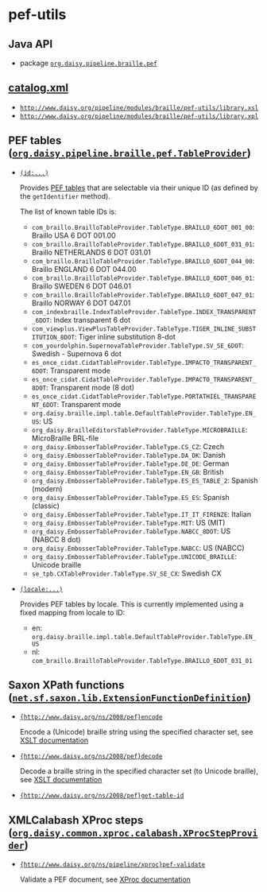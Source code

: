 # pef-utils

## Java API

- package [`org.daisy.pipeline.braille.pef`](java/org/daisy/pipeline/braille/pef/)

## [catalog.xml](resources/META-INF/catalog.xml)

- [`http://www.daisy.org/pipeline/modules/braille/pef-utils/library.xsl`](resources/xml/library.xsl)
- [`http://www.daisy.org/pipeline/modules/braille/pef-utils/library.xpl`](resources/xml/library.xpl)

## PEF tables ([`org.daisy.pipeline.braille.pef.TableProvider`](java/org/daisy/pipeline/braille/pef/TableProvider.java))

- [`(id:...)`](java/org/daisy/pipeline/braille/pef/impl/TableCatalog.java)

  Provides [PEF
  tables](https://mtmse.github.io/dotify.api/latest/javadoc/org/daisy/dotify/api/table/Table.html)
  that are selectable via their unique ID (as defined by the
  `getIdentifier` method).

  The list of known table IDs is: <!-- see listAllTables() in BrailleUtilsFileFormatCatalogTest.java -->

  - `com_braillo.BrailloTableProvider.TableType.BRAILLO_6DOT_001_00`: Braillo USA 6 DOT 001.00
  - `com_braillo.BrailloTableProvider.TableType.BRAILLO_6DOT_031_01`: Braillo NETHERLANDS 6 DOT 031.01
  - `com_braillo.BrailloTableProvider.TableType.BRAILLO_6DOT_044_00`: Braillo ENGLAND 6 DOT 044.00
  - `com_braillo.BrailloTableProvider.TableType.BRAILLO_6DOT_046_01`: Braillo SWEDEN 6 DOT 046.01
  - `com_braillo.BrailloTableProvider.TableType.BRAILLO_6DOT_047_01`: Braillo NORWAY 6 DOT 047.01
  - `com_indexbraille.IndexTableProvider.TableType.INDEX_TRANSPARENT_6DOT`: Index transparent 6 dot
  - `com_viewplus.ViewPlusTableProvider.TableType.TIGER_INLINE_SUBSTITUTION_8DOT`: Tiger inline substitution 8-dot
  - `com_yourdolphin.SupernovaTableProvider.TableType.SV_SE_6DOT`: Swedish - Supernova 6 dot
  - `es_once_cidat.CidatTableProvider.TableType.IMPACTO_TRANSPARENT_6DOT`: Transparent mode
  - `es_once_cidat.CidatTableProvider.TableType.IMPACTO_TRANSPARENT_8DOT`: Transparent mode (8 dot)
  - `es_once_cidat.CidatTableProvider.TableType.PORTATHIEL_TRANSPARENT_6DOT`: Transparent mode
  - `org.daisy.braille.impl.table.DefaultTableProvider.TableType.EN_US`: US
  - `org_daisy.BrailleEditorsTableProvider.TableType.MICROBRAILLE`: MicroBraille BRL-file
  - `org_daisy.EmbosserTableProvider.TableType.CS_CZ`: Czech
  - `org_daisy.EmbosserTableProvider.TableType.DA_DK`: Danish
  - `org_daisy.EmbosserTableProvider.TableType.DE_DE`: German
  - `org_daisy.EmbosserTableProvider.TableType.EN_GB`: British
  - `org_daisy.EmbosserTableProvider.TableType.ES_ES_TABLE_2`: Spanish (modern)
  - `org_daisy.EmbosserTableProvider.TableType.ES_ES`: Spanish (classic)
  - `org_daisy.EmbosserTableProvider.TableType.IT_IT_FIRENZE`: Italian
  - `org_daisy.EmbosserTableProvider.TableType.MIT`: US (MIT)
  - `org_daisy.EmbosserTableProvider.TableType.NABCC_8DOT`: US (NABCC 8 dot)
  - `org_daisy.EmbosserTableProvider.TableType.NABCC`: US (NABCC)
  - `org_daisy.EmbosserTableProvider.TableType.UNICODE_BRAILLE`: Unicode braille
  - `se_tpb.CXTableProvider.TableType.SV_SE_CX`: Swedish CX

- [`(locale:...)`](java/org/daisy/pipeline/braille/pef/impl/LocaleBasedTableProvider.java)

  Provides PEF tables by locale. This is currently implemented using a
  fixed mapping from locale to ID:

  - en: `org.daisy.braille.impl.table.DefaultTableProvider.TableType.EN_US`
  - nl: `com_braillo.BrailloTableProvider.TableType.BRAILLO_6DOT_031_01`

## Saxon XPath functions ([`net.sf.saxon.lib.ExtensionFunctionDefinition`](https://www.saxonica.com/html/documentation9.8/javadoc/net/sf/saxon/lib/ExtensionFunctionDefinition.html))

- [`{http://www.daisy.org/ns/2008/pef}encode`](java/org/daisy/pipeline/braille/pef/saxon/impl/EncodeDefinition.java)

  Encode a (Unicode) braille string using the specified character set, see [XSLT documentation](resources/xml/library.xsl)

- [`{http://www.daisy.org/ns/2008/pef}decode`](java/org/daisy/pipeline/braille/pef/saxon/impl/DecodeDefinition.java)

  Decode a braille string in the specified character set (to Unicode braille), see [XSLT documentation](resources/xml/library.xsl)

- [`{http://www.daisy.org/ns/2008/pef}get-table-id`](java/org/daisy/pipeline/braille/pef/saxon/impl/GetTableIdDefinition.java)

## XMLCalabash XProc steps ([`org.daisy.common.xproc.calabash.XProcStepProvider`](http://daisy.github.io/pipeline/api/org/daisy/common/xproc/calabash/XProcStepProvider.html))

- [`{http://www.daisy.org/ns/pipeline/xproc}pef-validate`](java/org/daisy/pipeline/braille/pef/calabash/impl/ValidateStep.java)

  Validate a PEF document, see [XProc documentation](resources/xml/validate.xpl)


<link rev="dp2:doc" href="./"/>
<link rev="dp2:doc" href="java/org/daisy/pipeline/braille/pef/calabash/impl/PEF2TextStep.java"/>
<link rev="dp2:doc" href="java/org/daisy/pipeline/braille/pef/calabash/impl/Text2PEFStep.java"/>
<link rev="dp2:doc" href="java/org/daisy/pipeline/braille/pef/calabash/impl/ValidateStep.java"/>
<link rel="rdf:type" href="http://www.daisy.org/ns/pipeline/apidoc"/>
